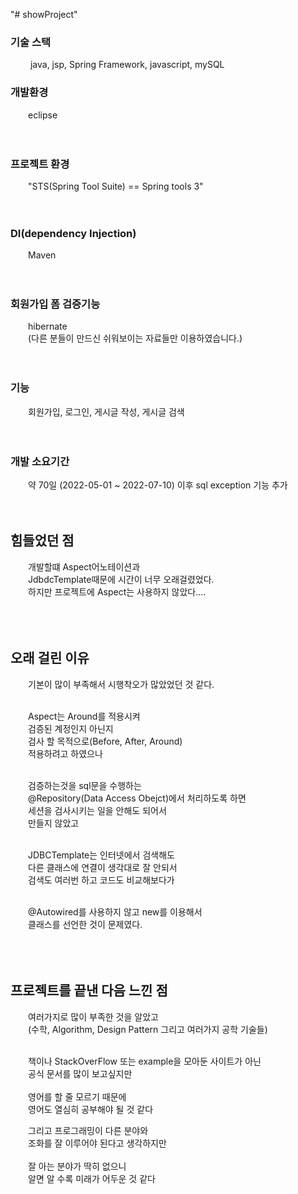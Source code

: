 "# showProject" 

### 기술 스택 
&emsp;&emsp; java, jsp, Spring Framework, javascript, mySQL

### 개발환경 
&emsp;&emsp;eclipse
<br><br><br>


### 프로젝트 환경 
&emsp;&emsp;"STS(Spring Tool Suite) == Spring tools 3" 
<br><br><br>


### DI(dependency Injection)
&emsp;&emsp;Maven 
<br><br><br>


### 회원가입 폼 검증기능 
&emsp;&emsp;hibernate<br>
&emsp;&emsp;(다른 분들이 만드신 쉬워보이는 자료들만 이용하였습니다.) 
<br><br><br>


### 기능 
&emsp;&emsp;회원가입, 로그인, 게시글 작성, 게시글 검색 
<br><br><br>


### 개발 소요기간 
&emsp;&emsp;약 70일 (2022-05-01 ~ 2022-07-10) 이후 sql exception 기능 추가 
<br><br><br>


## 힘들었던 점 
&emsp;&emsp;개발할떄 Aspect어노테이션과 <br>
&emsp;&emsp;JdbdcTemplate때문에 시간이 너무 오래걸렸었다. <br>
&emsp;&emsp;하지만 프로젝트에 Aspect는 사용하지 않았다.... <br>
<br><br><br>


## 오래 걸린 이유 
&emsp;&emsp;기본이 많이 부족해서 시행착오가 많았었던 것 같다.<br><br>

&emsp;&emsp;Aspect는 Around를 적용시켜 <br>
&emsp;&emsp;검증된 계정인지 아닌지 <br>
&emsp;&emsp;검사 할 목적으로(Before, After, Around) <br>
&emsp;&emsp;적용하려고 하였으나 <br><br>

&emsp;&emsp;검증하는것을 sql문을 수행하는 <br>
&emsp;&emsp;@Repository(Data Access Obejct)에서 처리하도록 하면 <br>
&emsp;&emsp;세션을 검사시키는 일을 안해도 되어서 <br>
&emsp;&emsp;만들지 않았고 <br><br>

&emsp;&emsp;JDBCTemplate는 인터넷에서 검색해도 <br>
&emsp;&emsp;다른 클래스에 연결이 생각대로 잘 안되서 <br>
&emsp;&emsp;검색도 여러번 하고 코드도 비교해보다가 <br><br>

&emsp;&emsp;@Autowired를 사용하지 않고 new를 이용해서<br>
&emsp;&emsp;클래스를 선언한 것이 문제였다. <br><br><br><br>


## 프로젝트를 끝낸 다음 느낀 점 
&emsp;&emsp;여러가지로 많이 부족한 것을 알았고 <br>
&emsp;&emsp;(수학, Algorithm, Design Pattern 그리고 여러가지 공학 기술들) <br><br>

&emsp;&emsp;책이나 StackOverFlow 또는 example을 모아둔 사이트가 아닌 <br>
&emsp;&emsp;공식 문서를 많이 보고싶지만 <br><br>
&emsp;&emsp;영어를 할 줄 모르기 때문에 <br>
&emsp;&emsp;영어도 열심히 공부해야 될 것 같다 <br>

&emsp;&emsp;그리고 프로그래밍이 다른 분야와 <br>
&emsp;&emsp;조화를 잘 이루어야 된다고 생각하지만 <br><br>
&emsp;&emsp;잘 아는 분야가 딱히 없으니 <br>
&emsp;&emsp;알면 알 수록 미래가 어두운 것 같다 <br>

